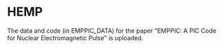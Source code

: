 # HEMP
The data and code (in EMPPIC_DATA) for the paper "EMPPIC: A PIC Code for Nuclear Electromagnetic Pulse" is uploaded. 
 
